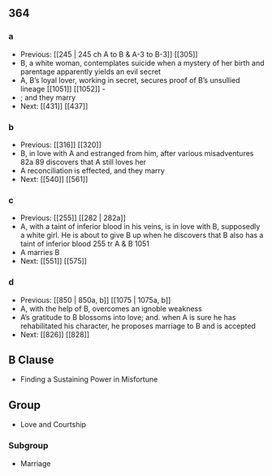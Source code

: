 ## 364
### a
- Previous: [[245 | 245 ch A to B &amp; A-3 to B-3]] [[305]] 
- B, a white woman, contemplates suicide when a mystery of her birth and parentage apparently yields an evil secret
- A, B’s loyal lover, working in secret, secures proof of B’s unsullied lineage [[1051]] [[1052]] -
- ; and they marry
- Next: [[431]] [[437]] 

### b
- Previous: [[316]] [[320]] 
- B, in love with A and estranged from him, after various misadventures 82a 89 discovers that A still loves her
- A reconciliation is effected, and they marry
- Next: [[540]] [[561]] 

### c
- Previous: [[255]] [[282 | 282a]] 
- A, with a taint of inferior blood in his veins, is in love with B, supposedly a white girl. He is about to give B up when he discovers that B also has a taint of inferior blood 255 tr A &amp; B 1051
- A marries B
- Next: [[551]] [[575]] 

### d
- Previous: [[850 | 850a, b]] [[1075 | 1075a, b]] 
- A, with the help of B, overcomes an ignoble weakness
- A’s gratitude to B blossoms into love; and. when A is sure he has rehabilitated his character, he proposes marriage to B and is accepted
- Next: [[826]] [[828]] 

## B Clause
- Finding a Sustaining Power in Misfortune

## Group
- Love and Courtship

### Subgroup
- Marriage

